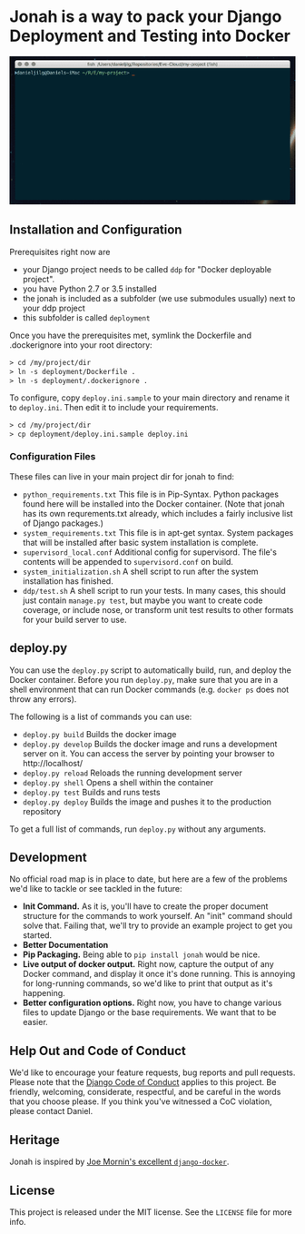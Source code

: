 # Jonah is a way to pack your Django Deployment and Testing into Docker

![Animated GIF of jonah commands in action](jonah.gif)

## Installation and Configuration

Prerequisites right now are 
 - your Django project needs to be called `ddp` for "Docker deployable project".
 - you have Python 2.7 or 3.5 installed
 - the jonah is included as a subfolder (we use submodules usually) next to your ddp project
 - this subfolder is called `deployment`

Once you have the prerequisites met, symlink the Dockerfile and .dockerignore into your root directory:

    > cd /my/project/dir
    > ln -s deployment/Dockerfile .
    > ln -s deployment/.dockerignore .
    
To configure, copy `deploy.ini.sample` to your main directory and rename it to `deploy.ini`. Then edit
it to include your requirements.

    > cd /my/project/dir
    > cp deployment/deploy.ini.sample deploy.ini
    
### Configuration Files

These files can live in your main project dir for jonah to find:

 - `python_requirements.txt` This file is in Pip-Syntax. Python packages found here will be installed
   into the Docker container. (Note that jonah has its own requrements.txt already, which includes 
   a fairly inclusive list of Django packages.)
 - `system_requirements.txt` This file is in apt-get syntax. System packages that will be installed
   after basic system installation is complete.
 - `supervisord_local.conf` Additional config for supervisord. The file's contents will be appended 
   to `supervisord.conf` on build.
 - `system_initialization.sh` A shell script to run after the system installation has finished.
 - `ddp/test.sh` A shell script to run your tests. In many cases, this should just contain 
   `manage.py test`, but maybe you want to create code coverage, or include nose, or transform
   unit test results to other formats for your build server to use.

## deploy.py

You can use the `deploy.py` script to automatically build, run, and deploy the Docker container. Before
you run `deploy.py`, make sure that you are in a shell environment that can run Docker commands (e.g.
`docker ps` does not throw any errors).

The following is a list of commands you can use:

- `deploy.py build` Builds the docker image
- `deploy.py develop` Builds the docker image and runs a development server on it. You can access the server by 
   pointing your browser to http://localhost/
- `deploy.py reload` Reloads the running development server
- `deploy.py shell` Opens a shell within the container
- `deploy.py test` Builds and runs tests
- `deploy.py deploy` Builds the image and pushes it to the production repository

To get a full list of commands, run `deploy.py` without any arguments. 

## Development

No official road map is in place to date, but here are a few of the problems we'd like to tackle or see
tackled in the future:

 - **Init Command.** As it is, you'll have to create the proper document structure for the commands to 
   work yourself. An "init" command should solve that. Failing that, we'll try to provide an example
   project to get you started.
 - **Better Documentation**
 - **Pip Packaging.** Being able to `pip install jonah` would be nice.
 - **Live output of docker output.** Right now, capture the output of any Docker command, and display
   it once it's done running. This is annoying for long-running commands, so we'd like to print that
   output as it's happening.
 - **Better configuration options.** Right now, you have to change various files to update Django
   or the base requirements. We want that to be easier.

## Help Out and Code of Conduct

We'd like to encourage your feature requests, bug reports and pull requests. Please note that the
[Django Code of Conduct](https://www.djangoproject.com/conduct/) applies to this project. Be friendly,
welcoming, considerate, respectful, and be careful in the words that you choose please. If you think 
you've witnessed a CoC violation, please contact Daniel.

## Heritage

Jonah is inspired by [Joe Mornin's excellent `django-docker`](https://github.com/morninj/django-docker). 

## License

This project is released under the MIT license. See the `LICENSE` file for more info. 
